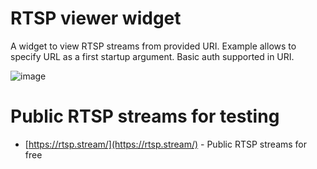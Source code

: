 # RTSP viewer widget

A widget to view RTSP streams from provided URI.
Example allows to specify URL as a first startup argument. Basic auth supported in URI.

![image](https://github.com/kmarkindev/ip-cam-viewer/assets/43731478/8ea91a8f-3353-49c6-a0f5-561273092a91)

# Public RTSP streams for testing
- [https://rtsp.stream/](https://rtsp.stream/) - Public RTSP streams for free
